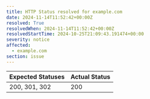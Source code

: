 ```yaml
---
title: HTTP Status resolved for example.com
date: 2024-11-14T11:52:42+00:00Z
resolved: True
resolvedWhen: 2024-11-14T11:52:42+00:00Z
resolvedStartTime: 2024-10-25T21:09:43.191474+00:00
severity: notice
affected:
  - example.com
section: issue
---
```


| Expected Statuses | Actual Status  |
|-------------------|----------------|
| 200, 301, 302 | 200 |
